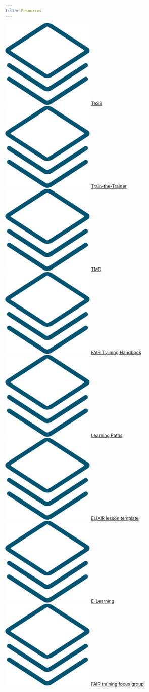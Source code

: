 ```yaml
---
title: Resources
---
```

<div class="row mb-5 py-5">
    <div class="col-3 text-center mb-5">
        <img src="assets/img/icons/resource_icon.svg" class="resource-icon mb-3">
        <a class="btn btn-resource d-block py-3 rounded-pill" href="tess">
            TeSS
        </a> 
    </div>
    <div class="col-3 text-center mb-5">
        <img src="assets/img/icons/resource_icon.svg" class="resource-icon mb-3">
        <a class="btn btn-resource d-block py-3 rounded-pill" href="train-the-trainer">
            Train-the-Trainer
        </a> 
    </div>
    <div class="col-3 text-center mb-5">
        <img src="assets/img/icons/resource_icon.svg" class="resource-icon mb-3">
        <a class="btn btn-resource d-block py-3 rounded-pill" href="tmd">
            TMD
        </a> 
    </div>
    <div class="col-3 text-center mb-5">
        <img src="assets/img/icons/resource_icon.svg" class="resource-icon mb-3">
        <a class="btn btn-resource d-block py-3 rounded-pill" href="fair-training-handbook">
            FAIR Training Handbook
        </a> 
    </div>
    <div class="col-3 text-center mb-5">
        <img src="assets/img/icons/resource_icon.svg" class="resource-icon mb-3">
        <a class="btn btn-resource d-block py-3 rounded-pill" href="learning-paths">
            Learning Paths
        </a> 
    </div>
    <div class="col-3 text-center mb-5">
        <img src="assets/img/icons/resource_icon.svg" class="resource-icon mb-3">
        <a class="btn btn-resource d-block py-3 rounded-pill" href="elixir-lesson-template">
            ELIXIR lesson template
        </a> 
    </div>
    <div class="col-3 text-center mb-5">
        <img src="assets/img/icons/resource_icon.svg" class="resource-icon mb-3">
        <a class="btn btn-resource d-block py-3 rounded-pill" href="elearning">
            E-Learning
        </a> 
    </div>
    <div class="col-3 text-center mb-5">
        <img src="assets/img/icons/resource_icon.svg" class="resource-icon mb-3">
        <a class="btn btn-resource d-block py-3 rounded-pill" href="fair-training-focus-group">
            FAIR training focus group
        </a> 
    </div>
</div>



